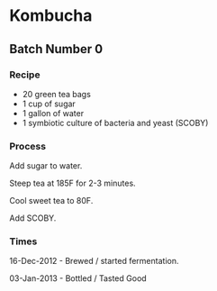 # Kombucha
## Batch Number 0

### Recipe

- 20 green tea bags
- 1 cup of sugar
- 1 gallon of water
- 1 symbiotic culture of bacteria and yeast (SCOBY)

### Process
Add sugar to water.

Steep tea at 185F for 2-3 minutes.

Cool sweet tea to 80F.

Add SCOBY.

### Times
16-Dec-2012 - Brewed / started fermentation.

03-Jan-2013 - Bottled / Tasted Good
